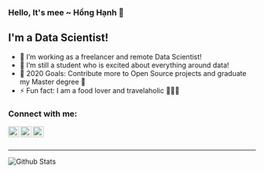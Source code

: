 ### Hello, It's mee ~ Hồng Hạnh 👋

## I'm a Data Scientist!
- 🔭 I’m working as a freelancer and remote Data Scientist!
- 🌱 I’m still a student who is excited about everything around data!
- 🥅 2020 Goals: Contribute more to Open Source projects and graduate my Master degree 🤣
- ⚡ Fun fact: I am a food lover and travelaholic 👋👋👋

### Connect with me:
[<img align="left" alt="codeSTACKr | YouTube" width="22px" src="https://cdn.jsdelivr.net/npm/simple-icons@v3/icons/youtube.svg" />][youtube]
[<img align="left" alt="codeSTACKr | LinkedIn" width="22px" src="https://cdn.jsdelivr.net/npm/simple-icons@v3/icons/linkedin.svg" />][linkedin]
[<img align="left" alt="codeSTACKr | Instagram" width="22px" src="https://cdn.jsdelivr.net/npm/simple-icons@v3/icons/instagram.svg" />][instagram]

<br />
<br />

---

<img align="left" alt="Github Stats" src="https://github-readme-stats.vercel.app/api?username=honghanhh&show_icons=true&hide_border=true" />

[linkedin]: https://linkedin.com/in/hồng-hạnh-0b886212a/
[instagram]: https://instagram.com/b_hnah/
[youtube]: https://www.youtube.com/channel/UCgyBpo_mrzZYYpX37y1LPhA